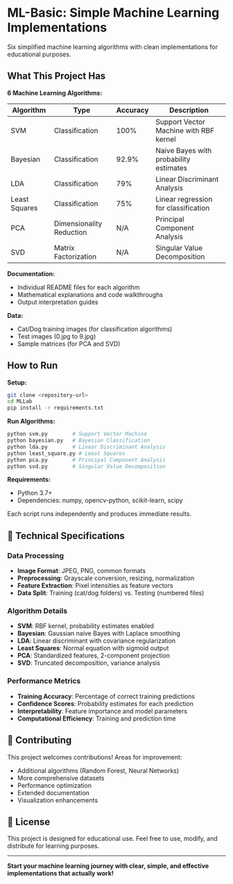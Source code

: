 # ML-Basic: Simple Machine Learning Implementations

Six simplified machine learning algorithms with clean implementations for educational purposes.

## What This Project Has

**6 Machine Learning Algorithms:**

| Algorithm     | Type                     | Accuracy | Description                            |
| ------------- | ------------------------ | -------- | -------------------------------------- |
| SVM           | Classification           | 100%     | Support Vector Machine with RBF kernel |
| Bayesian      | Classification           | 92.9%    | Naive Bayes with probability estimates |
| LDA           | Classification           | 79%      | Linear Discriminant Analysis           |
| Least Squares | Classification           | 75%      | Linear regression for classification   |
| PCA           | Dimensionality Reduction | N/A      | Principal Component Analysis           |
| SVD           | Matrix Factorization     | N/A      | Singular Value Decomposition           |

**Documentation:**

- Individual README files for each algorithm
- Mathematical explanations and code walkthroughs
- Output interpretation guides

**Data:**

- Cat/Dog training images (for classification algorithms)
- Test images (0.jpg to 9.jpg)
- Sample matrices (for PCA and SVD)

## How to Run

**Setup:**

```bash
git clone <repository-url>
cd MLLab
pip install -r requirements.txt
```

**Run Algorithms:**

```bash
python svm.py        # Support Vector Machine
python bayesian.py   # Bayesian Classification
python lda.py        # Linear Discriminant Analysis
python least_square.py # Least Squares
python pca.py        # Principal Component Analysis
python svd.py        # Singular Value Decomposition
```

**Requirements:**

- Python 3.7+
- Dependencies: numpy, opencv-python, scikit-learn, scipy

Each script runs independently and produces immediate results.

## 🔬 Technical Specifications

### **Data Processing**

- **Image Format**: JPEG, PNG, common formats
- **Preprocessing**: Grayscale conversion, resizing, normalization
- **Feature Extraction**: Pixel intensities as feature vectors
- **Data Split**: Training (cat/dog folders) vs. Testing (numbered files)

### **Algorithm Details**

- **SVM**: RBF kernel, probability estimates enabled
- **Bayesian**: Gaussian naive Bayes with Laplace smoothing
- **LDA**: Linear discriminant with covariance regularization
- **Least Squares**: Normal equation with sigmoid output
- **PCA**: Standardized features, 2-component projection
- **SVD**: Truncated decomposition, variance analysis

### **Performance Metrics**

- **Training Accuracy**: Percentage of correct training predictions
- **Confidence Scores**: Probability estimates for each prediction
- **Interpretability**: Feature importance and model parameters
- **Computational Efficiency**: Training and prediction time

## 🤝 Contributing

This project welcomes contributions! Areas for improvement:

- Additional algorithms (Random Forest, Neural Networks)
- More comprehensive datasets
- Performance optimization
- Extended documentation
- Visualization enhancements

## 📄 License

This project is designed for educational use. Feel free to use, modify, and distribute for learning purposes.

---

**Start your machine learning journey with clear, simple, and effective implementations that actually work!**
